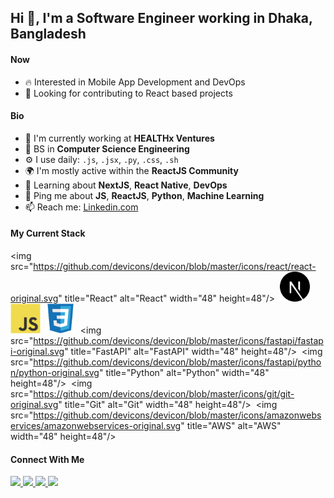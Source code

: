 ## Hi 👋, I'm a Software Engineer working in Dhaka, Bangladesh

#### Now

-   :fire: Interested in Mobile App Development and DevOps
-   :calendar: Looking for contributing to React based projects

#### Bio

-   🏢 I'm currently working at **HEALTHx Ventures**
-   🧑 BS in **Computer Science Engineering**
-   ⚙️ I use daily: `.js`, `.jsx`, `.py`, `.css`, `.sh`
-   🌍 I'm mostly active within the **ReactJS Community**
-   🌱 Learning about **NextJS**, **React Native**, **DevOps**
-   💬 Ping me about **JS**, **ReactJS**, **Python**, **Machine Learning**
-   📫 Reach me: [Linkedin.com](https://www.linkedin.com/in/morshedul-antor)

#### My Current Stack

<img src="https://github.com/devicons/devicon/blob/master/icons/react/react-original.svg" title="React" alt="React" width="48" height=48"/>&nbsp;
<img src="https://github.com/devicons/devicon/blob/master/icons/nextjs/nextjs-original.svg" title="NextJS" alt="NextJS " width="48" height="48"/>&nbsp;
<img src="https://github.com/devicons/devicon/blob/master/icons/javascript/javascript-original.svg" title="JavaScript" alt="JavaScript" width="48" height="48"/>&nbsp;
<img src="https://github.com/devicons/devicon/blob/master/icons/css3/css3-original.svg"  title="CSS3" alt="CSS" width="48" height="48"/>&nbsp;
<img src="https://github.com/devicons/devicon/blob/master/icons/fastapi/fastapi-original.svg" title="FastAPI" alt="FastAPI" width="48" height=48"/>&nbsp;
<img src="https://github.com/devicons/devicon/blob/master/icons/fastapi/python/python-original.svg" title="Python" alt="Python" width="48" height=48"/>&nbsp;
<img src="https://github.com/devicons/devicon/blob/master/icons/git/git-original.svg" title="Git" alt="Git" width="48" height=48"/>&nbsp;
<img src="https://github.com/devicons/devicon/blob/master/icons/amazonwebservices/amazonwebservices-original.svg" title="AWS" alt="AWS" width="48" height=48"/>

#### Connect With Me

<p left="center">
<a href="https://www.linkedin.com/in/morshedul-antor/">
  <img src="https://img.shields.io/badge/linkedin-%230077B5.svg?&style=for-the-badge&logo=linkedin&logoColor=white" height=25>
</a> 
<a href="https://www.facebook.com/antor.morshedul">
  <img src="https://img.shields.io/badge/Facebook-1877F2?style=for-the-badge&logo=facebook&logoColor=white" height=25>
</a>
<a href="https://twitter.com/morshedul_antor">
  <img src="https://img.shields.io/badge/twitter-%231DA1F2.svg?&style=for-the-badge&logo=twitter&logoColor=white" height=25>
</a> 
<a href="mailto:antor.morshedul@gmail.com">
  <img src="https://img.shields.io/badge/Gmail-D14836?style=for-the-badge&logo=gmail&logoColor=white" height=25>
</a>
</p>
